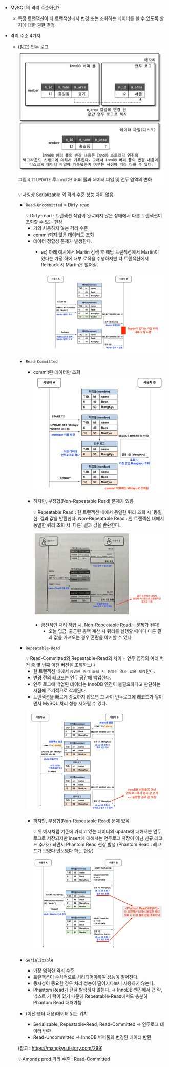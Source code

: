 - MySQL의 격리 수준이란?
  - 특정 트랜잭션이 타 트랜잭션에서 변경 또는 조회하는 데이터를 볼 수 있도록 할지에 대한 권한 결정
- 격리 수준 4가지

  - (참고) 언두 로그
    ![alt text](img/image-2.png)
    <aside>
    💡 사실상 Serializable 외 격리 수준 성능 차이 없음

    </aside>

    - `Read-Uncommitted` = Dirty-read
        <aside>
        💡 Dirty-read : 트랜잭션 작업이 완료되지 않은 상태에서 다른 트랜잭션이 조회할 수 있는 현상
        
        </aside>
        
        - 거의 사용하지 않는 격리 수준
        - commit되지 않은 데이터도 조회
        - 데이터 정합성 문제가 발생한다.
            - ex) 아래 예시에서 Martin 검색 후 해당 트랜잭션에서 Martin이 있다는 가정 하에 내부 로직을 수행하지만 타 트랜잭션에서 Rollback 시 Martin은 없어짐.
                
                ![alt text](img/image-3.png)

    - `Read-Committed`
      - commit된 데이터만 조회
        ![alt text](img/image-4.png)
      - 하지만, 부정합(Non-Repeatable Read) 문제가 있음
          <aside>
          💡 Repeatable Read : 한 트랜잭션 내에서 동일한 쿼리 조회 시 `동일한` 결과 값을 반환한다.
          Non-Repeatable Read : 한 트랜잭션 내에서 동일한 쿼리 조회 시 `다른` 결과 값을 반환한다.
          
          </aside>
          
          ![alt text](img/image-5.png)
          
          - 금전적인 처리 작업 시, Non-Repeatable Read는 문제가 된다!
              - 오늘 입금, 출금된 총액 계산 시 쿼리를 실행할 때마다 다른 결과 값을 가져오는 경우 혼란을 야기할 수 있다
    - `Repeatable-Read`
        <aside>
        💡 Read-Committed와 Repeatable-Read의 차이 = 언두 영역의 여러 버전 중 몇 번째 이전 버전을 조회하느냐
        
        </aside>
        
        - 한 트랜잭션 내에서 `동일한 쿼리 조회 시 동일한 결과 값을 보장`한다.
        - 변경 전의 레코드는 언두 공간에 백업한다.
        - 언두 로그에 백업된 데이터는 InnoDB 엔진이 불필요하다고 판단하는 시점에 주기적으로 삭제된다.
        - 트랜잭션을 빠르게 종료하지 않으면 그 사이 언두로그에 레코드가 쌓이면서 MySQL 처리 성능 저하될 수 있다.
        
        ![alt text](img/image-6.png)
        
        - 하지만,  부정합(Non-Repeatable Read) 문제 있음
            
            <aside>
            💡 위 예시처럼 기존에 가지고 있는 데이터의 update에 대해서는 언두로그로 저장되지만 insert에 대해서는 언두로그 저장이 아닌 신규 레코드 추가가 되면서 Phantom Read 현상 발생
            (Phantom Read : 레코드가 보였다 안보였다 하는 현상)
            
            </aside>
            
            ![alt text](img/image-7.png)

    - `Serializable`
      - 가장 엄격한 격리 수준
      - 트랜잭션이 순차적으로 처리되어야하여 성능이 떨어진다.
      - 동시성이 중요한 경우 처리 성능이 떨어지다보니 사용하지 않는다.
      - Phantom Read가 전혀 발생하지 않는다.
        → InnoDB 엔진에서 갭 락, 넥스트 키 락이 있기 때문에 Repeatable-Read에서도 충분히 Phantom Read 대처가능
    - (이전 챕터 내용)데이터 읽는 위치
      - Serializable, Repeatable-Read, Read-Committed ⇒ 언두로그 데이터 반환
      - Read-Uncommitted ⇒ InnoDB 버퍼풀의 변경된 데이터 반환

    (참고 : https://mangkyu.tistory.com/299)

    <aside>
    💡 Amondz prod 격리 수준 : Read-Committed

    </aside>
